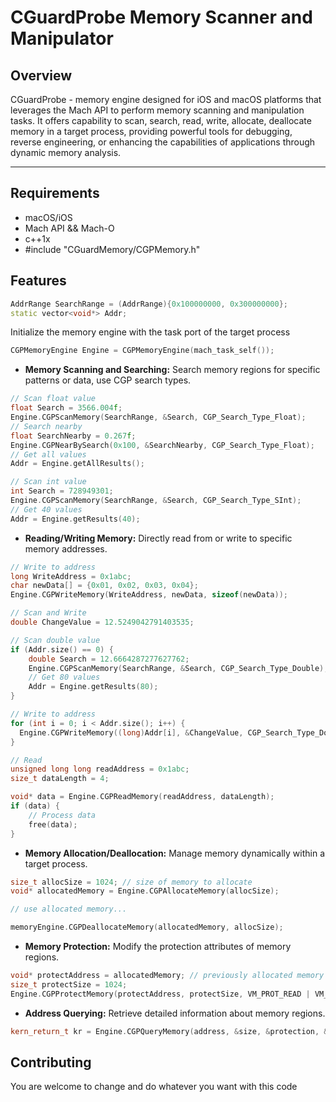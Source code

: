 # CGuardProbe Memory Scanner and Manipulator

## Overview

CGuardProbe - memory engine designed for iOS and macOS platforms that leverages the Mach API to perform memory scanning and manipulation tasks. It offers capability to scan, search, read, write, allocate, deallocate memory in a target process, providing powerful tools for debugging, reverse engineering, or enhancing the capabilities of applications through dynamic memory analysis.


---
## Requirements

- macOS/iOS
- Mach API && Mach-O
- c++1x
- #include "CGuardMemory/CGPMemory.h"

## Features
```cpp
AddrRange SearchRange = (AddrRange){0x100000000, 0x300000000};
static vector<void*> Addr;
```
Initialize the memory engine with the task port of the target process
```cpp
CGPMemoryEngine Engine = CGPMemoryEngine(mach_task_self());
```
- **Memory Scanning and Searching:** Search memory regions for specific patterns or data, use CGP search types.
```cpp
// Scan float value
float Search = 3566.004f;
Engine.CGPScanMemory(SearchRange, &Search, CGP_Search_Type_Float);
// Search nearby
float SearchNearby = 0.267f;
Engine.CGPNearBySearch(0x100, &SearchNearby, CGP_Search_Type_Float);
// Get all values
Addr = Engine.getAllResults();

// Scan int value
int Search = 728949301;
Engine.CGPScanMemory(SearchRange, &Search, CGP_Search_Type_SInt);
// Get 40 values
Addr = Engine.getResults(40);
```
- **Reading/Writing Memory:** Directly read from or write to specific memory addresses.
```cpp
// Write to address
long WriteAddress = 0x1abc;
char newData[] = {0x01, 0x02, 0x03, 0x04}; 
Engine.CGPWriteMemory(WriteAddress, newData, sizeof(newData));

// Scan and Write
double ChangeValue = 12.5249042791403535;

// Scan double value
if (Addr.size() == 0) {
    double Search = 12.6664287277627762;
    Engine.CGPScanMemory(SearchRange, &Search, CGP_Search_Type_Double);
    // Get 80 values
    Addr = Engine.getResults(80);
}

// Write to address
for (int i = 0; i < Addr.size(); i++) {
  Engine.CGPWriteMemory((long)Addr[i], &ChangeValue, CGP_Search_Type_Double);
}

// Read
unsigned long long readAddress = 0x1abc;
size_t dataLength = 4;

void* data = Engine.CGPReadMemory(readAddress, dataLength);
if (data) {
    // Process data
    free(data);
}

```
- **Memory Allocation/Deallocation:** Manage memory dynamically within a target process.
```cpp
size_t allocSize = 1024; // size of memory to allocate
void* allocatedMemory = Engine.CGPAllocateMemory(allocSize);

// use allocated memory...

memoryEngine.CGPDeallocateMemory(allocatedMemory, allocSize);
```

- **Memory Protection:** Modify the protection attributes of memory regions.
```cpp
void* protectAddress = allocatedMemory; // previously allocated memory
size_t protectSize = 1024;
Engine.CGPProtectMemory(protectAddress, protectSize, VM_PROT_READ | VM_PROT_WRITE);
```
- **Address Querying:** Retrieve detailed information about memory regions.
```cpp
kern_return_t kr = Engine.CGPQueryMemory(address, &size, &protection, &inheritance);
```

## Contributing

You are welcome to change and do whatever you want with this code
